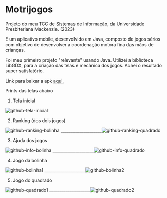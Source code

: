 # Motrijogos

Projeto do meu TCC de Sistemas de Informação, da Universidade Presbiteriana Mackenzie. (2023)

É um aplicativo mobile, desenvolvido em Java, composto de jogos sérios com objetivo de desenvolver a coordenação motora fina das mãos de crianças.

Foi meu primeiro projeto "relevante" usando Java. Utilizei a biblioteca LibGDX, para a criação das telas e mecânica dos jogos. Achei o resultado super satisfatório.

Link para baixar a apk [aqui.](https://drive.google.com/file/d/1ujUvcRNNehmOl6WEnDr7L6YcCsYq6cLa/view?usp=sharing)

Prints das telas abaixo

1. Tela inicial
   
![github-tela-inicial](https://github.com/user-attachments/assets/5d8b53c4-1bce-48cb-b5fe-5d3d0b8ebc50)

2. Ranking (dos dois jogos)
  
![github-ranking-bolinha](https://github.com/user-attachments/assets/979fdc5d-fb1d-4dc3-86d5-dbf82f4f20e3)
____________________![github-ranking-quadrado](https://github.com/user-attachments/assets/75e4368e-c27b-4c3c-8d42-0b0b01437acd)

3. Ajuda dos jogos

![github-info-bolinha](https://github.com/user-attachments/assets/4ed14ede-3e59-46bb-9e0d-483189bd8f1d)
____________________![github-info-quadrado](https://github.com/user-attachments/assets/33eeb93d-4c52-4337-8d0a-1da9514fffa9)

4. Jogo da bolinha

![github-bolinha1](https://github.com/user-attachments/assets/fae01b9c-7acb-4d92-b3a2-c0e8edbc6957)
____________________![github-bolinha2](https://github.com/user-attachments/assets/b412ffcf-c1d6-4970-94b9-4cfba18d9426)

5. Jogo do quadrado

![github-quadrado1](https://github.com/user-attachments/assets/e88979c9-b4dd-4acb-b76d-48d8093dd7ab)
____________________![github-quadrado2](https://github.com/user-attachments/assets/8ffed0c4-2a66-422a-8c86-afc04ddfd743)
